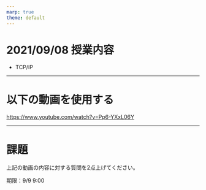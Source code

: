 ```yaml
---
marp: true
theme: default
---
```

# 2021/09/08 授業内容
* TCP/IP

---
# 以下の動画を使用する

https://www.youtube.com/watch?v=Pp6-YXxL06Y

---
# 課題
上記の動画の内容に対する質問を2点上げてください。

期限：9/9 9:00
